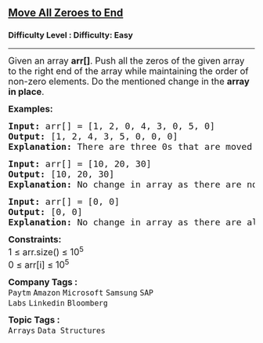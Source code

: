 <h2><a href="https://www.geeksforgeeks.org/problems/move-all-zeroes-to-end-of-array0751/1">Move All Zeroes to End</a></h2><h3>Difficulty Level : Difficulty: Easy</h3><hr><div class="problems_problem_content__Xm_eO"><p><span style="font-size: 18px;">Given an array <strong>arr[]</strong>. Push all the zeros of the given array to the right end of the array while maintaining the order of non-zero elements. Do the mentioned change in the <strong>array in place</strong>.</span></p>
<p><span style="font-size: 18px;"><strong>Examples:</strong></span></p>
<pre style="position: relative;"><span style="font-size: 18px;"><strong>Input: </strong>arr[] = [1, 2, 0, 4, 3, 0, 5, 0]
<strong>Output:</strong> [1, 2, 4, 3, 5, 0, 0, 0]
<strong>Explanation:</strong> There are three 0s that are moved to the end.
</span><div class="open_grepper_editor" title="Edit &amp; Save To Grepper"></div></pre>
<pre style="position: relative;"><span style="font-size: 18px;"><strong>Input: </strong>arr[] = [10, 20, 30]
<strong>Output:</strong> [10, 20, 30]
<strong>Explanation:</strong> No change in array as there are no 0s.
</span><div class="open_grepper_editor" title="Edit &amp; Save To Grepper"></div></pre>
<pre style="position: relative;"><span style="font-size: 18px;"><strong>Input: </strong>arr[] = [0, 0]
<strong>Output:</strong> [0, 0]
<strong>Explanation:</strong> No change in array as there are all 0s.</span><div class="open_grepper_editor" title="Edit &amp; Save To Grepper"></div></pre>
<p><span style="font-size: 18px;"><strong>Constraints:</strong><br>1 ≤ arr.size() ≤ 10<sup>5</sup><br>0 ≤ arr[i] ≤ 10<sup>5</sup></span></p></div><p><span style=font-size:18px><strong>Company Tags : </strong><br><code>Paytm</code>&nbsp;<code>Amazon</code>&nbsp;<code>Microsoft</code>&nbsp;<code>Samsung</code>&nbsp;<code>SAP Labs</code>&nbsp;<code>Linkedin</code>&nbsp;<code>Bloomberg</code>&nbsp;<br><p><span style=font-size:18px><strong>Topic Tags : </strong><br><code>Arrays</code>&nbsp;<code>Data Structures</code>&nbsp;